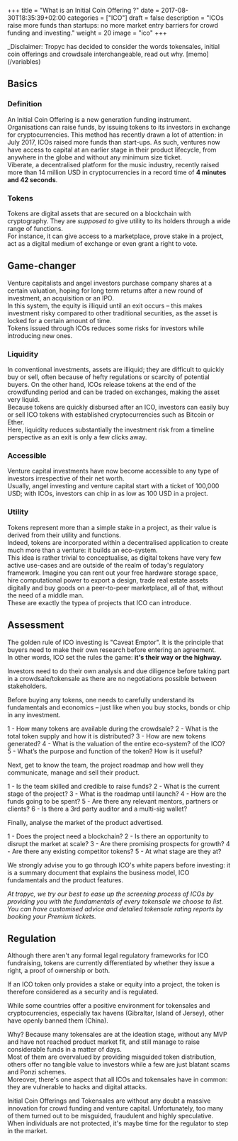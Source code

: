 +++
title = "What is an Initial Coin Offering ?"
date = 2017-08-30T18:35:39+02:00
categories = ["ICO"]
draft = false
description = "ICOs raise more funds than startups: no more market entry barriers for crowd funding and investing."
weight = 20
image = "ico"
+++

_Disclaimer: Tropyc has decided to consider the words tokensales, initial coin offerings and crowdsale interchangeable, read out why. [memo] (/variables)

## Basics

### Definition

An Initial Coin Offering is a new generation funding instrument. Organisations can raise funds, by issuing tokens to its investors in exchange for cryptocurrencies. This method has recently drawn a lot of attention: in July 2017, ICOs raised more funds than start-ups. As such, ventures now have access to capital at an earlier stage in their product lifecycle, from anywhere in the globe and without any minimum size ticket.  
Viberate, a decentralised platform for the music industry, recently raised more than 14 million USD in cryptocurrencies in a record time of **4 minutes and 42 seconds**.

### Tokens

Tokens are digital assets that are secured on a blockchain with cryptography. They are _supposed to_ give utility to its holders through a wide range of functions.  
For instance, it can give access to a marketplace, prove stake in a project, act as a digital medium of exchange or even grant a right to vote.

## Game-changer

  Venture capitalists and angel investors purchase company shares at a certain valuation, hoping for long term returns after a new round of investment, an acquisition or an IPO.  
In this system, the equity is illiquid until an exit occurs – this makes investment risky compared to other traditional securities, as the asset is locked for a certain amount of time.  
Tokens issued through ICOs reduces some risks for investors while introducing new ones.

### Liquidity

In conventional investments, assets are illiquid; they are difficult to quickly buy or sell, often because of hefty regulations or scarcity of potential buyers. On the other hand, ICOs release tokens at the end of the crowdfunding period and can be traded on exchanges, making the asset very liquid.  
Because tokens are quickly disbursed after an ICO, investors can easily buy or sell ICO tokens with established cryptocurrencies such as Bitcoin or Ether.  
Here, liquidity reduces substantially the investment risk from a timeline perspective as an exit is only a few clicks away.


### Accessible

Venture capital investments have now become accessible to any type of investors irrespective of their net worth.  
Usually, angel investing and venture capital start with a ticket of 100,000 USD; with ICOs, investors can chip in as low as 100 USD in a project.


### Utility

Tokens represent more than a simple stake in a project, as their value is derived from their utility and functions.  
Indeed, tokens are incorporated within a decentralised application to create much more than a venture: it builds an eco-system.  
This idea is rather trivial to conceptualise, as digital tokens have very few active use-cases and are outside of the realm of today's regulatory framework.
Imagine you can rent out your free hardware storage space, hire computational power to export a design, trade real estate assets digitally and buy goods on a peer-to-peer marketplace, all of that, without the need of a middle man.  
These are exactly the typea of projects that ICO can introduce.



## Assessment

The golden rule of ICO investing is "Caveat Emptor". It is the principle that buyers need to make their own research before entering an agreement.  
In other words, ICO set the rules the game: **it's their way or the highway.**  

Investors need to do their own analysis and due diligence before taking part in a crowdsale/tokensale as there are no negotiations possible between stakeholders.  

Before buying any tokens, one needs to carefully understand its fundamentals and economics – just like when you buy stocks, bonds or chip in any investment.  

1 - How many tokens are available during the crowdsale?
2 - What is the total token supply and how it is distributed?
3 - How are new tokens generated?
4 - What is the valuation of the entire eco-system? of the ICO?
5 - What’s the purpose and function of the token? How is it useful?  

Next, get to know the team, the project roadmap and how well they communicate, manage and sell their product. 

1 - Is the team skilled and credible to raise funds? 
2 - What is the current stage of the project? 
3 - What is the roadmap until launch?
4 - How are the funds going to be spent?
5 - Are there any relevant mentors, partners or clients?
6 - Is there a 3rd party auditor and a multi-sig wallet?

Finally, analyse the market of the product advertised.

1 - Does the project need a blockchain?
2 - Is there an opportunity to disrupt the market at scale?
3 - Are there promising prospects for growth?
4 - Are there any existing competitor tokens? 
5 - At what stage are they at?

We strongly advise you to go through ICO's white papers before investing: it is a summary document that explains the business model, ICO fundamentals and the product features.

_At tropyc, we try our best to ease up the screening process of ICOs by providing you with the fundamentals of every tokensale we choose to list. You can have customised advice and detailed tokensale rating reports by booking your Premium tickets._


## Regulation

Although there aren't any formal legal regulatory frameworks for ICO fundraising, tokens are currently differentiated by whether they issue a right, a proof of ownership or both.  

If an ICO token only provides a stake or equity into a project, the token is therefore considered as a security and is regulated.

While some countries offer a positive environment for tokensales and cryptocurrencies, especially tax havens (Gibraltar, Island of Jersey), other have openly banned them (China).

Why? Because many tokensales are at the ideation stage, without any MVP and have not reached product market fit, and still manage to raise considerable funds in a matter of days.  
Most of them are overvalued by providing misguided token distribution, others offer no tangible value to investors while a few are just blatant scams and Ponzi schemes.  
Moreover, there's one aspect that all ICOs and tokensales have in common: they are vulnerable to hacks and digital attacks.

Initial Coin Offerings and Tokensales are without any doubt a massive innovation for crowd funding and venture capital. Unfortunately, too many of them turned out to be misguided, fraudulent and highly speculative.  
When individuals are not protected, it's maybe time for the regulator to step in the market.
